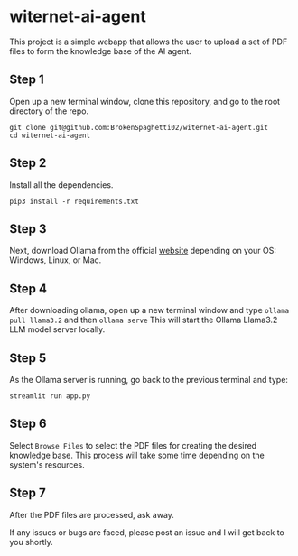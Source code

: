 # witernet-ai-agent
This project is a simple webapp that allows the user to upload a set of PDF files to form the knowledge base of the AI agent.

## Step 1
Open up a new terminal window, clone this repository, and go to the root directory of the repo.
```
git clone git@github.com:BrokenSpaghetti02/witernet-ai-agent.git
cd witernet-ai-agent
```

## Step 2
Install all the dependencies.
```
pip3 install -r requirements.txt
```

## Step 3
Next, download Ollama from the official [website](https://ollama.com/) depending on your OS: Windows, Linux, or Mac.

## Step 4
After downloading ollama, open up a new terminal window and type 
```ollama pull llama3.2```
and then
```ollama serve```
This will start the Ollama Llama3.2 LLM model server locally.

## Step 5
As the Ollama server is running, go back to the previous terminal and type:
```
streamlit run app.py
```

## Step 6
Select ```Browse Files``` to select the PDF files for creating the desired knowledge base. This process will take some time depending on the system's resources.

## Step 7
After the PDF files are processed, ask away.

If any issues or bugs are faced, please post an issue and I will get back to you shortly.
